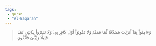 ```yaml
---
tags: 
 - quran 
 - "Al-Baqarah"
---
```


> وَءَامِنُواْ بِمَآ أَنزَلۡتُ مُصَدِّقٗا لِّمَا مَعَكُمۡ وَلَا تَكُونُوٓاْ أَوَّلَ كَافِرِۭ بِهِۦۖ وَلَا تَشۡتَرُواْ بِـَٔايَٰتِي ثَمَنٗا قَلِيلٗا وَإِيَّـٰيَ فَٱتَّقُونِ

